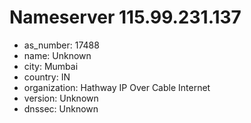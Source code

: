 # Nameserver 115.99.231.137

* as_number: 17488
* name: Unknown
* city: Mumbai
* country: IN
* organization: Hathway IP Over Cable Internet
* version: Unknown
* dnssec: Unknown
